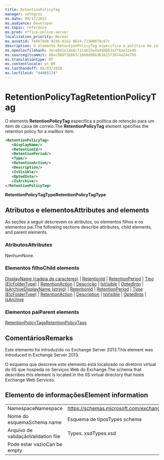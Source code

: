 ```yaml
---
title: RetentionPolicyTag
manager: sethgros
ms.date: 09/17/2015
ms.audience: Developer
ms.topic: reference
ms.prod: office-online-server
localization_priority: Normal
ms.assetid: f46679d0-9236-41e2-8624-72300079c67c
description: O elemento RetentionPolicyTag especifica a política de retenção para um item de caixa de correio.
ms.openlocfilehash: 3ece841e14e6cf11ab15e4a4d8b83a778ae32e46
ms.sourcegitcommit: 88ec988f2bb67c1866d06b361615f3674a24e795
ms.translationtype: MT
ms.contentlocale: pt-BR
ms.lasthandoff: 06/03/2020
ms.locfileid: "44465174"
---
```

# <a name="retentionpolicytag"></a><span data-ttu-id="e3a0a-103">RetentionPolicyTag</span><span class="sxs-lookup"><span data-stu-id="e3a0a-103">RetentionPolicyTag</span></span>

<span data-ttu-id="e3a0a-104">O elemento **RetentionPolicyTag** especifica a política de retenção para um item de caixa de correio.</span><span class="sxs-lookup"><span data-stu-id="e3a0a-104">The **RetentionPolicyTag** element specifies the retention policy for a mailbox item.</span></span> 
  
```XML
<RetentionPolicyTag>
   <DisplayName/>
   <RetentionId/>
   <RetentionPeriod/>
   <Type/>
   <RetentionAction/>
   <Description/>
   <IsVisible/>
   <OptedInto/>
   <IsArchive/>
</RetentionPolicyTag>
```

 <span data-ttu-id="e3a0a-105">**RetentionPolicyTagType**</span><span class="sxs-lookup"><span data-stu-id="e3a0a-105">**RetentionPolicyTagType**</span></span>
## <a name="attributes-and-elements"></a><span data-ttu-id="e3a0a-106">Atributos e elementos</span><span class="sxs-lookup"><span data-stu-id="e3a0a-106">Attributes and elements</span></span>

<span data-ttu-id="e3a0a-107">As seções a seguir descrevem os atributos, os elementos filhos e os elementos pai.</span><span class="sxs-lookup"><span data-stu-id="e3a0a-107">The following sections describe attributes, child elements, and parent elements.</span></span>
  
### <a name="attributes"></a><span data-ttu-id="e3a0a-108">Atributos</span><span class="sxs-lookup"><span data-stu-id="e3a0a-108">Attributes</span></span>

<span data-ttu-id="e3a0a-109">Nenhum</span><span class="sxs-lookup"><span data-stu-id="e3a0a-109">None.</span></span>
  
### <a name="child-elements"></a><span data-ttu-id="e3a0a-110">Elementos filho</span><span class="sxs-lookup"><span data-stu-id="e3a0a-110">Child elements</span></span>

<span data-ttu-id="e3a0a-111">[DisplayName (cadeia de caracteres)](displayname-string.md)  |  [RetentionId](retentionid.md)  |  [RetentionPeriod](retentionperiod.md)  |  [Tipo (ElcFolderType)](type-elcfoldertype.md)  |  [RetentionAction](retentionaction.md)  |  [Descrição](description.md)  |  [IsVisible](isvisible.md)  |  [OptedInto](optedinto.md)  |  [IsArchive](isarchive.md)</span><span class="sxs-lookup"><span data-stu-id="e3a0a-111">[DisplayName (string)](displayname-string.md) | [RetentionId](retentionid.md) | [RetentionPeriod](retentionperiod.md) | [Type (ElcFolderType)](type-elcfoldertype.md) | [RetentionAction](retentionaction.md) | [Description](description.md) | [IsVisible](isvisible.md) | [OptedInto](optedinto.md) | [IsArchive](isarchive.md)</span></span>
  
### <a name="parent-elements"></a><span data-ttu-id="e3a0a-112">Elementos pai</span><span class="sxs-lookup"><span data-stu-id="e3a0a-112">Parent elements</span></span>

[<span data-ttu-id="e3a0a-113">RetentionPolicyTags</span><span class="sxs-lookup"><span data-stu-id="e3a0a-113">RetentionPolicyTags</span></span>](retentionpolicytags.md)
  
## <a name="remarks"></a><span data-ttu-id="e3a0a-114">Comentários</span><span class="sxs-lookup"><span data-stu-id="e3a0a-114">Remarks</span></span>

<span data-ttu-id="e3a0a-115">Este elemento foi introduzido no Exchange Server 2013.</span><span class="sxs-lookup"><span data-stu-id="e3a0a-115">This element was introduced in Exchange Server 2013.</span></span>
  
<span data-ttu-id="e3a0a-116">O esquema que descreve este elemento está localizado no diretório virtual do IIS que hospeda os Serviços Web do Exchange.</span><span class="sxs-lookup"><span data-stu-id="e3a0a-116">The schema that describes this element is located in the IIS virtual directory that hosts Exchange Web Services.</span></span>
  
## <a name="element-information"></a><span data-ttu-id="e3a0a-117">Elemento de informações</span><span class="sxs-lookup"><span data-stu-id="e3a0a-117">Element information</span></span>

|||
|:-----|:-----|
|<span data-ttu-id="e3a0a-118">Namespace</span><span class="sxs-lookup"><span data-stu-id="e3a0a-118">Namespace</span></span>  <br/> |https://schemas.microsoft.com/exchange/services/2006/types  <br/> |
|<span data-ttu-id="e3a0a-119">Nome do esquema</span><span class="sxs-lookup"><span data-stu-id="e3a0a-119">Schema name</span></span>  <br/> |<span data-ttu-id="e3a0a-120">Esquema de tipos</span><span class="sxs-lookup"><span data-stu-id="e3a0a-120">Types schema</span></span>  <br/> |
|<span data-ttu-id="e3a0a-121">Arquivo de validação</span><span class="sxs-lookup"><span data-stu-id="e3a0a-121">Validation file</span></span>  <br/> |<span data-ttu-id="e3a0a-122">Types. xsd</span><span class="sxs-lookup"><span data-stu-id="e3a0a-122">Types.xsd</span></span>  <br/> |
|<span data-ttu-id="e3a0a-123">Pode estar vazio</span><span class="sxs-lookup"><span data-stu-id="e3a0a-123">Can be empty</span></span>  <br/> ||
   

